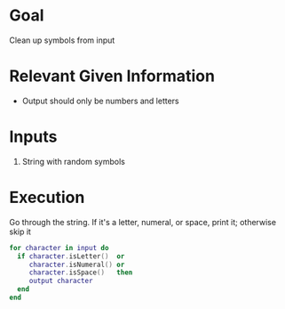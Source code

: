 # Goal
Clean up symbols from input

# Relevant Given Information
- Output should only be numbers and letters

# Inputs
1. String with random symbols

# Execution
Go through the string. If it's a letter, numeral, or space, print it; otherwise skip it

```lua
for character in input do
  if character.isLetter()  or
     character.isNumeral() or
     character.isSpace()   then
     output character
  end
end
```